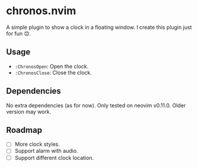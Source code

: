 # chronos.nvim

A simple plugin to show a clock in a floating window. I create this plugin just for fun 😊.

## Usage

- `:ChronosOpen`: Open the clock.
- `:ChronosClose`: Close the clock.

## Dependencies
No extra dependencies (as for now). Only tested on neovim v0.11.0. Older version may work.

## Roadmap
- [ ] More clock styles.
- [ ] Support alarm with audio.
- [ ] Support different clock location.
